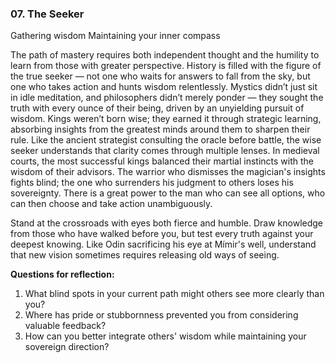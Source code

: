 ### 07. The Seeker
Gathering wisdom
Maintaining your inner compass

The path of mastery requires both independent thought and the humility to learn from those with greater perspective.
History is filled with the figure of the true seeker — not one who waits for answers to fall from the sky, but one who takes action and hunts wisdom relentlessly. Mystics didn’t just sit in idle meditation, and philosophers didn’t merely ponder — they sought the truth with every ounce of their being, driven by an unyielding pursuit of wisdom. Kings weren’t born wise; they earned it through strategic learning, absorbing insights from the greatest minds around them to sharpen their rule.
Like the ancient strategist consulting the oracle before battle, the wise seeker understands that clarity comes through multiple lenses. In medieval courts, the most successful kings balanced their martial instincts with the wisdom of their advisors. The warrior who dismisses the magician's insights fights blind; the one who surrenders his judgment to others loses his sovereignty. There is a great power to the man who can see all options, who can then choose and take action unambiguously.

Stand at the crossroads with eyes both fierce and humble. Draw knowledge from those who have walked before you, but test every truth against your deepest knowing. Like Odin sacrificing his eye at Mímir's well, understand that new vision sometimes requires releasing old ways of seeing.

**Questions for reflection:**
1. What blind spots in your current path might others see more clearly than you?
2. Where has pride or stubbornness prevented you from considering valuable feedback?
3. How can you better integrate others' wisdom while maintaining your sovereign direction?

